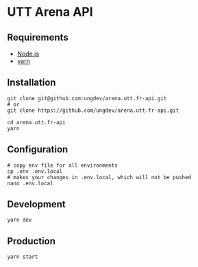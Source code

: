 # UTT Arena API

## Requirements

* [Node.js](https://nodejs.org/)
* [yarn](https://yarnpkg.com/)

## Installation

```
git clone git@github.com:ungdev/arena.utt.fr-api.git
# or
git clone https://github.com/ungdev/arena.utt.fr-api.git

cd arena.utt.fr-api
yarn
```

## Configuration

```
# copy env file for all environments
cp .env .env.local
# makes your changes in .env.local, which will not be pushed
nano .env.local
```

## Development

```
yarn dev
```

## Production

```
yarn start
```

